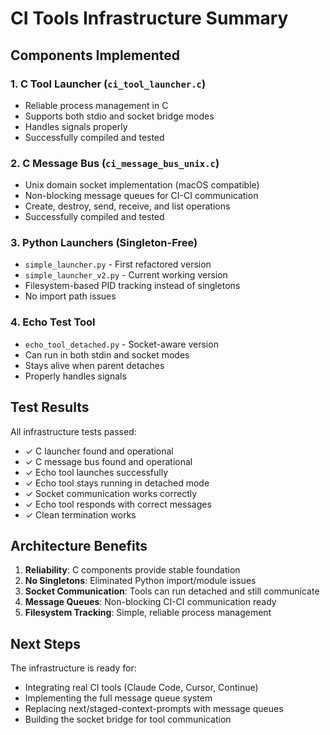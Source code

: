# CI Tools Infrastructure Summary

## Components Implemented

### 1. C Tool Launcher (`ci_tool_launcher.c`)
- Reliable process management in C
- Supports both stdio and socket bridge modes
- Handles signals properly
- Successfully compiled and tested

### 2. C Message Bus (`ci_message_bus_unix.c`)
- Unix domain socket implementation (macOS compatible)
- Non-blocking message queues for CI-CI communication
- Create, destroy, send, receive, and list operations
- Successfully compiled and tested

### 3. Python Launchers (Singleton-Free)
- `simple_launcher.py` - First refactored version
- `simple_launcher_v2.py` - Current working version
- Filesystem-based PID tracking instead of singletons
- No import path issues

### 4. Echo Test Tool
- `echo_tool_detached.py` - Socket-aware version
- Can run in both stdin and socket modes
- Stays alive when parent detaches
- Properly handles signals

## Test Results

All infrastructure tests passed:
- ✓ C launcher found and operational
- ✓ C message bus found and operational  
- ✓ Echo tool launches successfully
- ✓ Echo tool stays running in detached mode
- ✓ Socket communication works correctly
- ✓ Echo tool responds with correct messages
- ✓ Clean termination works

## Architecture Benefits

1. **Reliability**: C components provide stable foundation
2. **No Singletons**: Eliminated Python import/module issues
3. **Socket Communication**: Tools can run detached and still communicate
4. **Message Queues**: Non-blocking CI-CI communication ready
5. **Filesystem Tracking**: Simple, reliable process management

## Next Steps

The infrastructure is ready for:
- Integrating real CI tools (Claude Code, Cursor, Continue)
- Implementing the full message queue system
- Replacing next/staged-context-prompts with message queues
- Building the socket bridge for tool communication